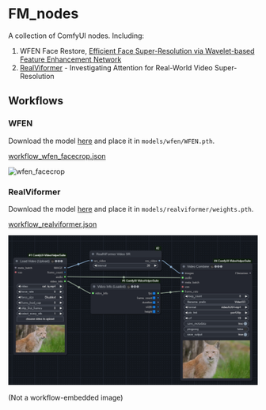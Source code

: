 # FM_nodes

A collection of ComfyUI nodes. Including:
1. WFEN Face Restore, [Efficient Face Super-Resolution via Wavelet-based Feature Enhancement Network](https://github.com/PRIS-CV/WFEN)
2. [RealViformer](https://github.com/Yuehan717/RealViformer) - Investigating Attention for Real-World Video Super-Resolution

## Workflows

### WFEN

Download the model [here](https://github.com/PRIS-CV/WFEN?tab=readme-ov-file#getting-started) and place it in `models/wfen/WFEN.pth`.

[workflow_wfen_facecrop.json](workflow/workflow_wfen_facecrop.json)

![wfen_facecrop](workflow/wfen_facecrop.png)

### RealViformer

Download the model [here](https://github.com/Yuehan717/RealViformer?tab=readme-ov-file#usage) and place it in `models/realviformer/weights.pth`.

[workflow_realviformer.json](workflow/workflow_realviformer.json)

![realviformer_example](example_realviformer.png)

(Not a workflow-embedded image)